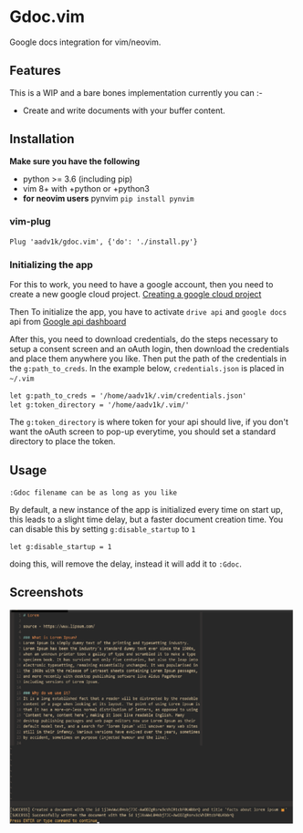 # Gdoc.vim
Google docs integration for vim/neovim.

## Features
This is a WIP and a bare bones implementation currently you can :-
- Create and write documents with your buffer content.

## Installation

**Make sure you have the following**

- python >= 3.6 (including pip)
- vim 8+ with +python or +python3
- **for neovim users** pynvim `pip install pynvim`

### vim-plug
```vim
Plug 'aadv1k/gdoc.vim', {'do': './install.py'}
```

### Initializing the app

For this to work, you need to have a google account, then you need to create a new google cloud project.
[Creating a google cloud project](https://developers.google.com/workspace/guides/create-project)

Then To initialize the app, you have to activate `drive api` and `google docs` api from
[Google api dashboard](https://console.cloud.google.com/apis/dashboard)

After this, you need to download credentials, do the steps necessary to setup a consent screen and an
oAuth login, then download the credentials and place them anywhere you like. Then put the path of
the credentials in the `g:path_to_creds`. In the example below, `credentials.json` is placed in `~/.vim`

```vim
let g:path_to_creds = '/home/aadv1k/.vim/credentials.json'
let g:token_directory = '/home/aadv1k/.vim/'
```

The `g:token_directory` is where token for your api should live, if you don't want the oAuth screen
to pop-up everytime, you should set a standard directory to place the token.

## Usage

`:Gdoc filename can be as long as you like`

By default, a new instance of the app is initialized every time on start up, this leads to a slight
time delay, but a faster document creation time. You can disable this by setting `g:disable_startup`
to `1`

```vim
let g:disable_startup = 1
```

doing this, will remove the delay, instead it will add it to `:Gdoc`.

## Screenshots

<img src="./screenshots/1.1.png" alt="1.png" width="500px">
